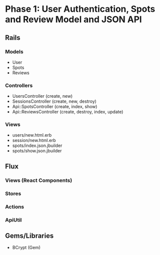 # Phase 1: User Authentication, Spots and Review Model and JSON API

## Rails
### Models
* User
* Spots
* Reviews

### Controllers
* UsersController (create, new)
* SessionsController (create, new, destroy)
* Api::SpotsController (create, index, show)
* Api::ReviewsController (create, destroy, index, update)

### Views
* users/new.html.erb
* session/new.html.erb
* spots/index.json.jbuilder
* spots/show.json.jbuilder

## Flux
### Views (React Components)

### Stores

### Actions

### ApiUtil

## Gems/Libraries
* BCrypt (Gem)
